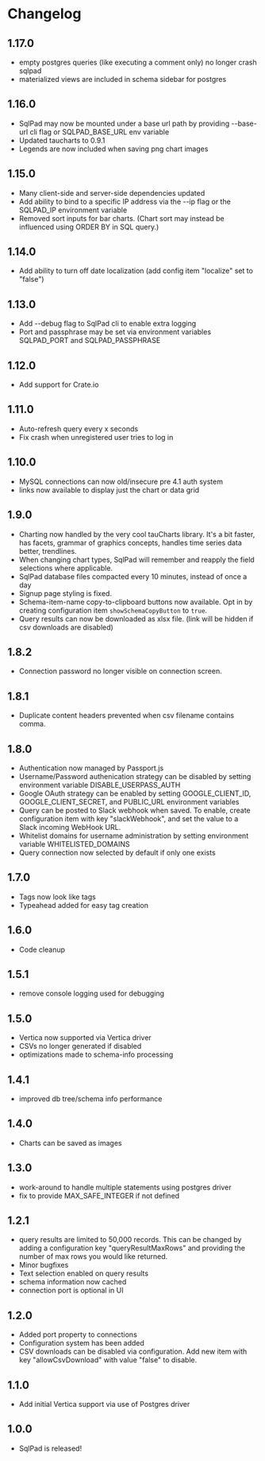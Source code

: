 # Changelog

## 1.17.0
- empty postgres queries (like executing a comment only) no longer crash sqlpad
- materialized views are included in schema sidebar for postgres

## 1.16.0
- SqlPad may now be mounted under a base url path by providing --base-url cli flag or SQLPAD_BASE_URL env variable
- Updated taucharts to 0.9.1
- Legends are now included when saving png chart images

## 1.15.0
- Many client-side and server-side dependencies updated
- Add ability to bind to a specific IP address via the --ip flag or the SQLPAD_IP environment variable
- Removed sort inputs for bar charts. (Chart sort may instead be influenced using  ORDER BY in SQL query.)

## 1.14.0
- Add ability to turn off date localization (add config item "localize" set to "false")

## 1.13.0
- Add --debug flag to SqlPad cli to enable extra logging
- Port and passphrase may be set via environment variables SQLPAD_PORT and SQLPAD_PASSPHRASE

## 1.12.0
- Add support for Crate.io

## 1.11.0
- Auto-refresh query every x seconds
- Fix crash when unregistered user tries to log in

## 1.10.0
- MySQL connections can now old/insecure pre 4.1 auth system
- links now available to display just the chart or data grid

## 1.9.0
- Charting now handled by the very cool tauCharts library. It's a bit faster, has facets, grammar of graphics concepts, handles time series data better, trendlines.
- When changing chart types, SqlPad will remember and reapply the field selections where applicable. 
- SqlPad database files compacted every 10 minutes, instead of once a day
- Signup page styling is fixed.
- Schema-item-name copy-to-clipboard buttons now available. Opt in by creating configuration item `showSchemaCopyButton` to `true`.
- Query results can now be downloaded as xlsx file. (link will be hidden if csv downloads are disabled)

## 1.8.2
- Connection password no longer visible on connection screen.

## 1.8.1
- Duplicate content headers prevented when csv filename contains comma.

## 1.8.0
- Authentication now managed by Passport.js
- Username/Password authenication strategy can be disabled by setting environment variable DISABLE_USERPASS_AUTH
- Google OAuth strategy can be enabled by setting GOOGLE_CLIENT_ID, GOOGLE_CLIENT_SECRET, and PUBLIC_URL environment variables
- Query can be posted to Slack webhook when saved. To enable, create configuration item with key "slackWebhook", and set the value to a Slack incoming WebHook URL.
- Whitelist domains for username administration by setting environment variable WHITELISTED_DOMAINS
- Query connection now selected by default if only one exists

## 1.7.0
- Tags now look like tags
- Typeahead added for easy tag creation

## 1.6.0
- Code cleanup

## 1.5.1
- remove console logging used for debugging

## 1.5.0
- Vertica now supported via Vertica driver
- CSVs no longer generated if disabled
- optimizations made to schema-info processing

## 1.4.1
- improved db tree/schema info performance

## 1.4.0
- Charts can be saved as images

## 1.3.0
- work-around to handle multiple statements using postgres driver
- fix to provide MAX_SAFE_INTEGER if not defined

## 1.2.1
- query results are limited to 50,000 records. This can be changed by adding a configuration key "queryResultMaxRows" and providing the number of max rows you would like returned.
- Minor bugfixes
- Text selection enabled on query results
- schema information now cached
- connection port is optional in UI

## 1.2.0
- Added port property to connections
- Configuration system has been added
- CSV downloads can be disabled via configuration. Add new item with key "allowCsvDownload" with value "false" to disable.

## 1.1.0
- Add initial Vertica support via use of Postgres driver

## 1.0.0
- SqlPad is released!
